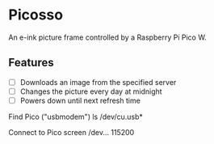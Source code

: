 # Picosso

An e-ink picture frame controlled by a Raspberry Pi Pico W.

## Features

- [ ] Downloads an image from the specified server
- [ ] Changes the picture every day at midnight
- [ ] Powers down until next refresh time

Find Pico ("usbmodem")
ls /dev/cu.usb*

Connect to Pico
screen /dev... 115200
